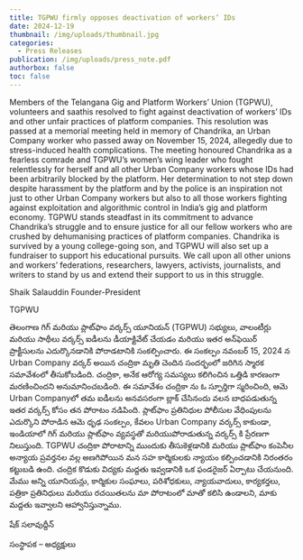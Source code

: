 ```yaml
---
title: TGPWU firmly opposes deactivation of workers’ IDs
date: 2024-12-19
thumbnail: /img/uploads/thumbnail.jpg
categories:
  - Press Releases
publication: /img/uploads/press_note.pdf
authorbox: false
toc: false
---
```

Members of the Telangana Gig and Platform Workers’ Union (TGPWU), volunteers and saathis resolved to fight against deactivation of workers’ IDs and other unfair practices of platform companies. This resolution was passed at a memorial meeting held in memory of Chandrika, an Urban Company worker who passed away on November 15, 2024, allegedly due to stress-induced health complications. <!--more--> The meeting honoured Chandrika as a fearless comrade and TGPWU’s women’s wing leader who fought relentlessly for herself and all other Urban Company workers whose IDs had been arbitrarily blocked by the platform. Her determination to not step down despite harassment by the platform and by the police is an inspiration not just to other Urban Company workers but also to all those workers fighting against exploitation and algorithmic control in India’s gig and platform economy. TGPWU stands steadfast in its commitment to advance Chandrika’s struggle and to ensure justice for all our fellow workers who are crushed by dehumanising practices of platform companies. Chandrika is survived by a young college-going son, and TGPWU will also set up a fundraiser to support his educational pursuits. We call upon all other unions and workers’ federations, researchers, lawyers, activists, journalists, and writers to stand by us and extend their support to us in this struggle.

Shaik Salauddin
Founder-President

TGPWU

తెలంగాణ గిగ్ మరియు ప్లాట్‌ఫాం వర్కర్స్ యూనియన్ (TGPWU) సభ్యులు, వాలంటీర్లు మరియు సాథీలు వర్కర్స్‌ ఐడీలను డీయాక్టివేట్ చేయడం మరియు ఇతర అన్‌ఫెయిర్ ప్రాక్టీసులను ఎదుర్కొనడానికి పోరాడటానికి సంకల్పించారు. ఈ సంకల్పం నవంబర్ 15, 2024 న Urban Company వర్కర్ అయిన చంద్రికా మృతి చెందిన సందర్భంలో జరిగిన స్మారక సమావేశంలో తీసుకోబడింది. చంద్రికా, అనేక ఆరోగ్య సమస్యలు కలిగించిన ఒత్తిడి కారణంగా మరణించిందని అనుమానించబడింది. ఈ సమావేశం చంద్రికా ను ఓ స్ఫూర్తిగా  స్మరించింది, ఆమె Urban Companyలో తమ ఐడీలను అనవసరంగా బ్లాక్ చేసినందు వలన బాధపడుతున్న ఇతర వర్కర్స్ కోసం తన పోరాటం నడిపింది.  ప్లాట్‌ఫాం ప్రతినిధుల పోలీసుల వేధింపులను ఎదుర్కొని పోరాడిన ఆమె ధృఢ సంకల్పం, కేవలం Urban Company వర్కర్స్ కాకుండా, ఇండియాలో గిగ్ మరియు ప్లాట్‌ఫాం వ్యవస్థతో మరియుపోరాడుతున్న  వర్కర్స్ కి ప్రేరణగా నిలుస్తుంది. TGPWU చంద్రికా పోరాటాన్ని ముందుకు తీసుకెళ్లడానికి మరియు ప్లాట్‌ఫాం కంపెనీల అన్యాయ ప్రవర్తనల వల్ల అణగిపోయిన మన సహ కార్మికులకు న్యాయం కల్పించడానికి నిరంతరం కట్టుబడి ఉంది. చంద్రిక కొడుకు విద్యకు మద్దతు ఇవ్వడానికి ఒక ఫండరైజర్ ఏర్పాటు చేయనుంది. మేము అన్ని యూనియన్లు, కార్మికుల సంఘాలు, పరిశోధకులు, న్యాయవాదులు, కార్యకర్తలు, పత్రికా ప్రతినిధులు మరియు రచయితలను మా పోరాటంలో మాతో కలిసి ఉండాలని, మాకు మద్దతు ఇవ్వాలని ఆహ్వానిస్తున్నాము.

షేక్  సలావుద్దీన్ 

సంస్థాపక – అధ్యక్షులు
